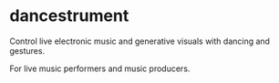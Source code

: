 # dancestrument

Control live electronic music and generative visuals with dancing and gestures.

For live music performers and music producers.
